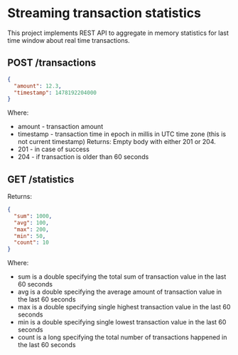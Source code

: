 # Streaming transaction statistics

This project implements REST API to aggregate in memory statistics for last time window about real time transactions.

## POST /transactions

```json
{
  "amount": 12.3,
  "timestamp": 1478192204000
}
```

Where:
- amount - transaction amount
- timestamp - transaction time in epoch in millis in UTC time zone (this is not current
timestamp)
Returns: Empty body with either 201 or 204.
- 201 - in case of success
- 204 - if transaction is older than 60 seconds

## GET /statistics

Returns:

```json
{
  "sum": 1000,
  "avg": 100,
  "max": 200,
  "min": 50,
  "count": 10
}
```

Where:
- sum is a double specifying the total sum of transaction value in the last 60 seconds
- avg is a double specifying the average amount of transaction value in the last 60
seconds
- max is a double specifying single highest transaction value in the last 60 seconds
- min is a double specifying single lowest transaction value in the last 60 seconds
- count is a long specifying the total number of transactions happened in the last 60
seconds
